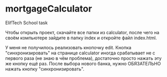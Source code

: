 # mortgageCalculator
ElifTech School task

Чтобы открыть проект, скачайте все папки из calculator, после чего на своём компьютере зайдите в папку index и откройте файл index.html. 

У меня не получилось реализовать кнопочку edit. Кнопка "синхронизировать" на странице calculator иногда срабатывает не с первого раза (не знаю в чём проблема), достаточно просто нажать эту же кнопку ещё раз. После выбора нового банка, нужно ОБЯЗАТЕЛЬНО нажать кнопку "синхронизировать".
